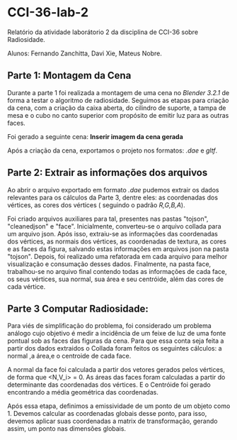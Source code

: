 # CCI-36-lab-2

Relatório da atividade laborátorio 2 da disciplina de CCI-36 sobre Radiosidade.

Alunos: Fernando Zanchitta, Davi Xie, Mateus Nobre.

## Parte 1: Montagem da Cena

Durante a parte 1 foi realizada a montagem de uma cena no *Blender 3.2.1* de forma a testar o algoritmo de radiosidade. Seguimos as etapas para criação da cena, com a criação da caixa aberta, do cilindro de suporte, a tampa de mesa e o cubo no canto superior com propósito de emitir luz para as outras faces.

Foi gerado a seguinte cena:
**Inserir imagem da cena gerada**

Após a criação da cena, exportamos o projeto nos formatos: *.dae* e  *gltf*.

## Parte 2: Extrair as informações dos arquivos 

Ao abrir o arquivo exportado em formato *.dae* pudemos extrair os dados relevantes para os cálculos da Parte 3, dentre eles: as coordenadas dos vértices, as cores dos vértices ( seguindo o padrão *R,G,B,A*). 

Foi criado arquivos auxiliares para tal, presentes nas pastas "tojson", "cleanedjson" e "face". Inicialmente, converteu-se o arquivo collada para um arquivo json. Após isso, extraiu-se as informações das coordenadas dos vértices, as normais dos vértices, as coordenadas de textura, as cores e as faces da figura, salvando estas informações em arquivos json na pasta "tojson". Depois, foi realizado uma refatorada em cada arquivo para melhor visualização e consumação desses dados. Finalmente, na pasta face, trabalhou-se no arquivo final contendo todas as informações de cada face, os seus vértices, sua normal, sua área e seu centróide, além das cores de cada vértice.

## Parte 3 Computar Radiosidade:

Para viés de simplificação do problema, foi considerado um problema análogo cujo objetivo é medir a incidência de um feixe de luz de uma fonte pontual sob as faces das figuras da cena. Para que essa conta seja feita a partir dos dados extraidos o Collada foram feitos os seguintes cálculos: a normal ,a área,e o centroide de cada face.

A normal da face foi calculada a partir dos vetores gerados pelos vértices, de forma que <N,V_i> = 0. As áreas das faces foram calculadas a partir do determinante das coordenadas dos vértices. E o Centróide foi gerado encontrando a média geométrica das coordenadas.

Após essa etapa, definimos a emissividade de um ponto de um objeto como 1. Devemos calcular as coordenadas globais desse ponto, para isso, devemos aplicar suas coordenadas a matrix de transformação, gerando assim, um ponto nas dimensões globais.
